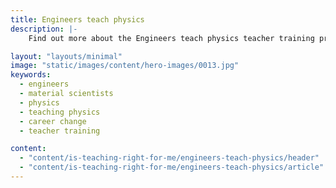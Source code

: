 ```yaml
---
title: Engineers teach physics
description: |-
    Find out more about the Engineers teach physics teacher training programme for engineers and material scientists who want to teach physics.

layout: "layouts/minimal"
image: "static/images/content/hero-images/0013.jpg"
keywords:
  - engineers
  - material scientists
  - physics
  - teaching physics
  - career change
  - teacher training

content:
  - "content/is-teaching-right-for-me/engineers-teach-physics/header"
  - "content/is-teaching-right-for-me/engineers-teach-physics/article"
---
```


